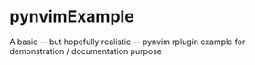 # pynvimExample
A basic -- but hopefully realistic -- pynvim rplugin example for demonstration / documentation purpose
